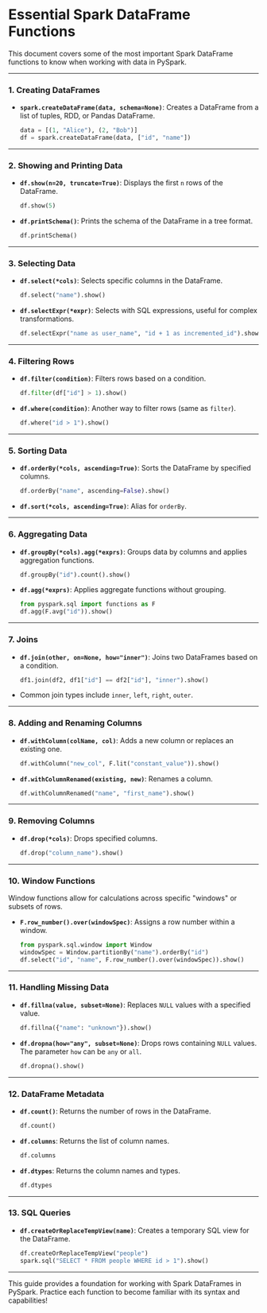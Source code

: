 # Essential Spark DataFrame Functions

This document covers some of the most important Spark DataFrame functions to know when working with data in PySpark.

---

### 1. Creating DataFrames

- **`spark.createDataFrame(data, schema=None)`**: Creates a DataFrame from a list of tuples, RDD, or Pandas DataFrame.
  
  ```python
  data = [(1, "Alice"), (2, "Bob")]
  df = spark.createDataFrame(data, ["id", "name"])
  ```

---

### 2. Showing and Printing Data

- **`df.show(n=20, truncate=True)`**: Displays the first `n` rows of the DataFrame.
  
  ```python
  df.show(5)
  ```

- **`df.printSchema()`**: Prints the schema of the DataFrame in a tree format.
  
  ```python
  df.printSchema()
  ```

---

### 3. Selecting Data

- **`df.select(*cols)`**: Selects specific columns in the DataFrame.

  ```python
  df.select("name").show()
  ```

- **`df.selectExpr(*expr)`**: Selects with SQL expressions, useful for complex transformations.
  
  ```python
  df.selectExpr("name as user_name", "id + 1 as incremented_id").show()
  ```

---

### 4. Filtering Rows

- **`df.filter(condition)`**: Filters rows based on a condition.

  ```python
  df.filter(df["id"] > 1).show()
  ```

- **`df.where(condition)`**: Another way to filter rows (same as `filter`).

  ```python
  df.where("id > 1").show()
  ```

---

### 5. Sorting Data

- **`df.orderBy(*cols, ascending=True)`**: Sorts the DataFrame by specified columns.
  
  ```python
  df.orderBy("name", ascending=False).show()
  ```

- **`df.sort(*cols, ascending=True)`**: Alias for `orderBy`.

---

### 6. Aggregating Data

- **`df.groupBy(*cols).agg(*exprs)`**: Groups data by columns and applies aggregation functions.

  ```python
  df.groupBy("id").count().show()
  ```

- **`df.agg(*exprs)`**: Applies aggregate functions without grouping.

  ```python
  from pyspark.sql import functions as F
  df.agg(F.avg("id")).show()
  ```

---

### 7. Joins

- **`df.join(other, on=None, how="inner")`**: Joins two DataFrames based on a condition.

  ```python
  df1.join(df2, df1["id"] == df2["id"], "inner").show()
  ```

- Common join types include `inner`, `left`, `right`, `outer`.

---

### 8. Adding and Renaming Columns

- **`df.withColumn(colName, col)`**: Adds a new column or replaces an existing one.

  ```python
  df.withColumn("new_col", F.lit("constant_value")).show()
  ```

- **`df.withColumnRenamed(existing, new)`**: Renames a column.

  ```python
  df.withColumnRenamed("name", "first_name").show()
  ```

---

### 9. Removing Columns

- **`df.drop(*cols)`**: Drops specified columns.

  ```python
  df.drop("column_name").show()
  ```

---

### 10. Window Functions

Window functions allow for calculations across specific "windows" or subsets of rows.

- **`F.row_number().over(windowSpec)`**: Assigns a row number within a window.
  
  ```python
  from pyspark.sql.window import Window
  windowSpec = Window.partitionBy("name").orderBy("id")
  df.select("id", "name", F.row_number().over(windowSpec)).show()
  ```

---

### 11. Handling Missing Data

- **`df.fillna(value, subset=None)`**: Replaces `NULL` values with a specified value.

  ```python
  df.fillna({"name": "unknown"}).show()
  ```

- **`df.dropna(how="any", subset=None)`**: Drops rows containing `NULL` values. The parameter `how` can be `any` or `all`.

  ```python
  df.dropna().show()
  ```

---

### 12. DataFrame Metadata

- **`df.count()`**: Returns the number of rows in the DataFrame.

  ```python
  df.count()
  ```

- **`df.columns`**: Returns the list of column names.

  ```python
  df.columns
  ```

- **`df.dtypes`**: Returns the column names and types.

  ```python
  df.dtypes
  ```

---

### 13. SQL Queries

- **`df.createOrReplaceTempView(name)`**: Creates a temporary SQL view for the DataFrame.

  ```python
  df.createOrReplaceTempView("people")
  spark.sql("SELECT * FROM people WHERE id > 1").show()
  ```

---

This guide provides a foundation for working with Spark DataFrames in PySpark. Practice each function to become familiar with its syntax and capabilities!
